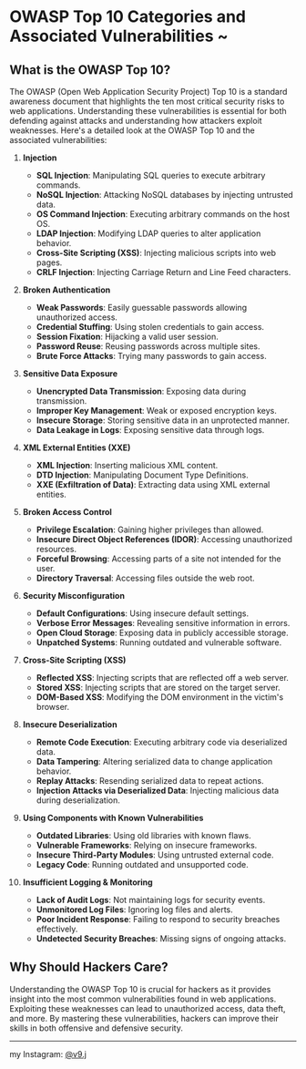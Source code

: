 # OWASP Top 10 Categories and Associated Vulnerabilities ~

## What is the OWASP Top 10?

The OWASP (Open Web Application Security Project) Top 10 is a standard awareness document that highlights the ten most critical security risks to web applications. Understanding these vulnerabilities is essential for both defending against attacks and understanding how attackers exploit weaknesses. Here's a detailed look at the OWASP Top 10 and the associated vulnerabilities:

1. **Injection**
   - **SQL Injection**: Manipulating SQL queries to execute arbitrary commands.
   - **NoSQL Injection**: Attacking NoSQL databases by injecting untrusted data.
   - **OS Command Injection**: Executing arbitrary commands on the host OS.
   - **LDAP Injection**: Modifying LDAP queries to alter application behavior.
   - **Cross-Site Scripting (XSS)**: Injecting malicious scripts into web pages.
   - **CRLF Injection**: Injecting Carriage Return and Line Feed characters.

2. **Broken Authentication**
   - **Weak Passwords**: Easily guessable passwords allowing unauthorized access.
   - **Credential Stuffing**: Using stolen credentials to gain access.
   - **Session Fixation**: Hijacking a valid user session.
   - **Password Reuse**: Reusing passwords across multiple sites.
   - **Brute Force Attacks**: Trying many passwords to gain access.

3. **Sensitive Data Exposure**
   - **Unencrypted Data Transmission**: Exposing data during transmission.
   - **Improper Key Management**: Weak or exposed encryption keys.
   - **Insecure Storage**: Storing sensitive data in an unprotected manner.
   - **Data Leakage in Logs**: Exposing sensitive data through logs.

4. **XML External Entities (XXE)**
   - **XML Injection**: Inserting malicious XML content.
   - **DTD Injection**: Manipulating Document Type Definitions.
   - **XXE (Exfiltration of Data)**: Extracting data using XML external entities.

5. **Broken Access Control**
   - **Privilege Escalation**: Gaining higher privileges than allowed.
   - **Insecure Direct Object References (IDOR)**: Accessing unauthorized resources.
   - **Forceful Browsing**: Accessing parts of a site not intended for the user.
   - **Directory Traversal**: Accessing files outside the web root.

6. **Security Misconfiguration**
   - **Default Configurations**: Using insecure default settings.
   - **Verbose Error Messages**: Revealing sensitive information in errors.
   - **Open Cloud Storage**: Exposing data in publicly accessible storage.
   - **Unpatched Systems**: Running outdated and vulnerable software.

7. **Cross-Site Scripting (XSS)**
   - **Reflected XSS**: Injecting scripts that are reflected off a web server.
   - **Stored XSS**: Injecting scripts that are stored on the target server.
   - **DOM-Based XSS**: Modifying the DOM environment in the victim's browser.

8. **Insecure Deserialization**
   - **Remote Code Execution**: Executing arbitrary code via deserialized data.
   - **Data Tampering**: Altering serialized data to change application behavior.
   - **Replay Attacks**: Resending serialized data to repeat actions.
   - **Injection Attacks via Deserialized Data**: Injecting malicious data during deserialization.

9. **Using Components with Known Vulnerabilities**
   - **Outdated Libraries**: Using old libraries with known flaws.
   - **Vulnerable Frameworks**: Relying on insecure frameworks.
   - **Insecure Third-Party Modules**: Using untrusted external code.
   - **Legacy Code**: Running outdated and unsupported code.

10. **Insufficient Logging & Monitoring**
    - **Lack of Audit Logs**: Not maintaining logs for security events.
    - **Unmonitored Log Files**: Ignoring log files and alerts.
    - **Poor Incident Response**: Failing to respond to security breaches effectively.
    - **Undetected Security Breaches**: Missing signs of ongoing attacks.

## Why Should Hackers Care?

Understanding the OWASP Top 10 is crucial for hackers as it provides insight into the most common vulnerabilities found in web applications. Exploiting these weaknesses can lead to unauthorized access, data theft, and more. By mastering these vulnerabilities, hackers can improve their skills in both offensive and defensive security.

---

my Instagram: [@v9.j](https://www.instagram.com/v9.j)
